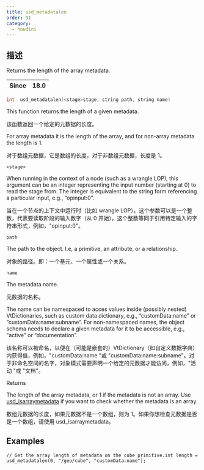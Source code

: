 ```yaml
---
title: usd_metadatalen
order: 91
category:
  - houdini
---
```

    
## 描述

Returns the length of the array metadata.

| Since | 18.0 |
| ----- | ---- |

```c
int  usd_metadatalen(<stage>stage, string path, string name)
```

This function returns the length of a given metadata.

该函数返回一个给定的元数据的长度。

For array metadata it is the length of the array, and for non-array metadata
the length is 1.

对于数组元数据，它是数组的长度，对于非数组元数据，长度是 1。

`<stage>`

When running in the context of a node (such as a wrangle LOP), this argument
can be an integer representing the input number (starting at 0) to read the
stage from. The integer is equivalent to the string form referencing a
particular input, e.g., “opinput:0”.

当在一个节点的上下文中运行时（比如 wrangle
LOP），这个参数可以是一个整数，代表要读取阶段的输入数字（从 0 开始）。这个整数等同于引用特定输入的字符串形式，例如，"opinput:0"。

`path`

The path to the object. I.e, a primitive, an attribute, or a relationship.

对象的路径。即：一个基元、一个属性或一个关系。

`name`

The metadata name.

元数据的名称。

The name can be namespaced to acces values inside (possibly nested)
VtDictionaries, such as custom data dictionary, e.g., “customData:name” or
“customData:name:subname”. For non-namespaced names, the object schema needs
to declare a given metadata for it to be accessible, e.g., “active” or
“documentation”.

该名称可以被命名，以便在（可能是嵌套的）VtDictionary（如自定义数据字典）内获得值，例如，"customData:name "或
"customData:name:subname"。对于非命名空间的名字，对象模式需要声明一个给定的元数据才能访问，例如，"活动 "或 "文档"。

Returns

The length of the array metadata, or 1 if the metadata is not an array. Use
[usd_isarraymetadata](usd_isarraymetadata.html "Checks if the given metadata
is an array.") if you want to check whether the metadata is an array.

数组元数据的长度，如果元数据不是一个数组，则为 1。如果你想检查元数据是否是一个数组，请使用 usd_isarraymetadata。

## Examples

    // Get the array length of metadata on the cube primitive.int length = usd_metadatalen(0, "/geo/cube", "customData:name");

